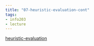 ```yaml
---
title: "07-heuristic-evaluation-cont"
tags: 
- info203 
- lecture
---
```


[heuristic-evaluation](notes/heuristic-evaluation.md)
